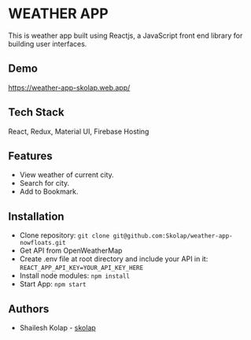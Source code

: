 # WEATHER APP

This is weather app built using Reactjs, a JavaScript front end library for building user interfaces.

## Demo

https://weather-app-skolap.web.app/

## Tech Stack

React, Redux, Material UI, Firebase Hosting

## Features

- View weather of current city.
- Search for city.
- Add to Bookmark.

## Installation

- Clone repository: `git clone git@github.com:Skolap/weather-app-nowfloats.git`
- Get API from OpenWeatherMap
- Create .env file at root directory and include your API in it:
  `REACT_APP_API_KEY=YOUR_API_KEY_HERE`
- Install node modules: `npm install`
- Start App: `npm start`

## Authors

- Shailesh Kolap - [skolap](https://github.com/Skolap)
